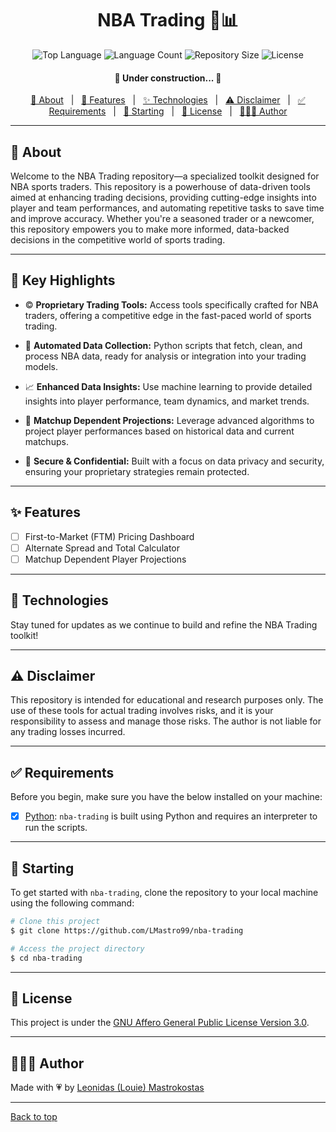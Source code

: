 <h1 align="center">NBA Trading 🏀📊</h1>

<p align="center">
  <img alt="Top Language" src="https://img.shields.io/badge/top%20language-Python-blue">

  <img alt="Language Count" src="https://img.shields.io/badge/languages-1-beige">

  <img alt="Repository Size" src="https://img.shields.io/badge/repo%20size--0.0%20MB-red">

  <img alt="License" src="https://img.shields.io/badge/license-AGPL%203.0-56BEB8">

</p>

<h4 align="center"> 
	🚧  Under construction...  🚧
</h4> 


<p align="center">
  <a href="#dart-about">🎯 About</a> &#xa0; | &#xa0; 
  <a href="#sparkles-features">🔑 Features</a> &#xa0; | &#xa0;
  <a href="#rocket-technologies">✨ Technologies</a> &#xa0; | &#xa0;
  <a href="#warning-disclaimer">⚠️ Disclaimer</a> &#xa0; | &#xa0;
  <a href="#white_check_mark-requirements">✅ Requirements</a> &#xa0; | &#xa0;
  <a href="#checkered_flag-starting">🏁 Starting</a> &#xa0; | &#xa0;
  <a href="#copyright-license">🪪 License</a> &#xa0; | &#xa0;
  <a href="https://github.com/YourUsername" target="_blank">👨🏻‍💻 Author</a>
</p>

<hr>

## 🎯 About

Welcome to the NBA Trading repository—a specialized toolkit designed for NBA sports traders. This repository is a powerhouse of data-driven tools aimed at enhancing trading decisions, providing cutting-edge insights into player and team performances, and automating repetitive tasks to save time and improve accuracy. Whether you're a seasoned trader or a newcomer, this repository empowers you to make more informed, data-backed decisions in the competitive world of sports trading.

---

## 🔑 Key Highlights

- © **Proprietary Trading Tools:** Access tools specifically crafted for  NBA traders, offering a competitive edge in the fast-paced world of sports trading.

- 🔄 **Automated Data Collection:** Python scripts that fetch, clean, and process NBA data, ready for analysis or integration into your trading models.

- 📈 **Enhanced Data Insights:** Use machine learning to provide detailed insights into player performance, team dynamics, and market trends.

- 🧠 **Matchup Dependent Projections:** Leverage advanced algorithms to project player performances based on historical data and current matchups.

- 🔐 **Secure & Confidential:** Built with a focus on data privacy and security, ensuring your proprietary strategies remain protected.

---

## ✨ Features

- [ ] First-to-Market (FTM) Pricing Dashboard
- [ ] Alternate Spread and Total Calculator
- [ ] Matchup Dependent Player Projections

---

## 🚀 Technologies

Stay tuned for updates as we continue to build and refine the NBA Trading toolkit!


---

## ⚠️ Disclaimer

This repository is intended for educational and research purposes only. The use of these tools for actual trading involves risks, and it is your responsibility to assess and manage those risks. The author is not liable for any trading losses incurred.

---

## ✅ Requirements

Before you begin, make sure you have the below installed on your machine:

- [x] [Python](https://www.python.org/downloads/): `nba-trading` is built using Python and requires an interpreter to run the scripts.

---

## 🏁 Starting

To get started with `nba-trading`, clone the repository to your local machine using the following command:

```bash
# Clone this project
$ git clone https://github.com/LMastro99/nba-trading

# Access the project directory
$ cd nba-trading
```

---


## 🪪 License

This project is under the [GNU Affero General Public License Version 3.0](LICENSE).

---


## 👨🏻‍💻 Author

Made with :heartpulse: by <a href="https://github.com/LMastro99" target="_blank">Leonidas (Louie) Mastrokostas</a>

---



<a href="#top">Back to top</a>
